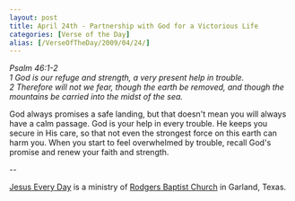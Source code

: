 ```yaml
---
layout: post
title: April 24th - Partnership with God for a Victorious Life
categories: [Verse of the Day]
alias: [/VerseOfTheDay/2009/04/24/]
---
```


_Psalm 46:1-2  
1 God is our refuge and strength, a very present help in trouble.  
2 Therefore will not we fear, though the earth be removed, and
though the mountains be carried into the midst of the sea._

God always promises a safe landing, but that doesn't mean you will
always have a calm passage. God is your help in every trouble. He
keeps you secure in His care, so that not even the strongest force on
this earth can harm you. When you start to feel overwhelmed by
trouble, recall God's promise and renew your faith and strength.

 --

<a href=http://jesuseveryday.net>Jesus Every Day</a> is a ministry of <a href=http://rodgersbaptist.net>Rodgers Baptist Church</a> in Garland, Texas.

